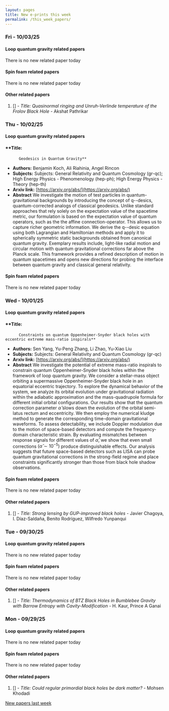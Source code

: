```yaml
---
layout: pages
title: New e-prints this week
permalink: /this_week_papers/
---
```




### Fri - 10/03/25

#### Loop quantum gravity related papers

There is no new related paper today 

#### Spin foam related papers

There is no new related paper today 



#### Other related papers

1. [[]](https://arxiv.org/abs/) - *Title:
          Quasinormal ringing and Unruh-Verlinde temperature of the Frolov Black Hole* - Akshat Pathrikar



### Thu - 10/02/25

#### Loop quantum gravity related papers

#### **Title:
          Geodesics in Quantum Gravity**
 - **Authors:** Benjamin Koch, Ali Riahinia, Angel Rincon
 - **Subjects:** Subjects:
General Relativity and Quantum Cosmology (gr-qc); High Energy Physics - Phenomenology (hep-ph); High Energy Physics - Theory (hep-th)
 - **Arxiv link:** [https://arxiv.org/abs/](https://arxiv.org/abs/)
 - **Abstract**
 We investigate the motion of test particles in quantum-gravitational backgrounds by introducing the concept of q--desics, quantum-corrected analogs of classical geodesics. Unlike standard approaches that rely solely on the expectation value of the spacetime metric, our formulation is based on the expectation value of quantum operators, such as the the affine connection-operator. This allows us to capture richer geometric information. We derive the q--desic equation using both Lagrangian and Hamiltonian methods and apply it to spherically symmetric static backgrounds obtained from canonical quantum gravity. Exemplary results include, light-like radial motion and circular motion with quantum gravitational corrections far above the Planck scale. This framework provides a refined description of motion in quantum spacetimes and opens new directions for probing the interface between quantum gravity and classical general relativity. 

#### Spin foam related papers

There is no new related paper today 

### Wed - 10/01/25

#### Loop quantum gravity related papers

#### **Title:
          Constraints on quantum Oppenheimer-Snyder black holes with eccentric extreme mass-ratio inspirals**
 - **Authors:** Sen Yang, Yu-Peng Zhang, Li Zhao, Yu-Xiao Liu
 - **Subjects:** Subjects:
General Relativity and Quantum Cosmology (gr-qc)
 - **Arxiv link:** [https://arxiv.org/abs/](https://arxiv.org/abs/)
 - **Abstract**
 We investigate the potential of extreme mass-ratio inspirals to constrain quantum Oppenheimer-Snyder black holes within the framework of loop quantum gravity. We consider a stellar-mass object orbiting a supermassive Oppenheimer-Snyder black hole in an equatorial eccentric trajectory. To explore the dynamical behavior of the system, we analyze its orbital evolution under gravitational radiation within the adiabatic approximation and the mass-quadrupole formula for different initial orbital configurations. Our results show that the quantum correction parameter $\hat{\alpha}$ slows down the evolution of the orbital semi-latus rectum and eccentricity. We then employ the numerical kludge method to generate the corresponding time-domain gravitational waveforms. To assess detectability, we include Doppler modulation due to the motion of space-based detectors and compute the frequency-domain characteristic strain. By evaluating mismatches between response signals for different values of $\hat{\alpha}$, we show that even small corrections $(\hat{\alpha} \sim 10^{-5})$ produce distinguishable effects. Our analysis suggests that future space-based detectors such as LISA can probe quantum gravitational corrections in the strong-field regime and place constraints significantly stronger than those from black hole shadow observations. 

#### Spin foam related papers

There is no new related paper today 



#### Other related papers

1. [[]](https://arxiv.org/abs/) - *Title:
          Strong lensing by GUP-improved black holes* - Javier Chagoya, I. Díaz-Saldaña, Benito Rodríguez, Wilfredo Yunpanqui



### Tue - 09/30/25

#### Loop quantum gravity related papers

There is no new related paper today 

#### Spin foam related papers

There is no new related paper today 



#### Other related papers

1. [[]](https://arxiv.org/abs/) - *Title:
          Thermodynamics of BTZ Black Holes in Bumblebee Gravity with Barrow Entropy with Cavity-Modification* - H. Kaur, Prince A Ganai



### Mon - 09/29/25

#### Loop quantum gravity related papers

There is no new related paper today 

#### Spin foam related papers

There is no new related paper today 



#### Other related papers

1. [[]](https://arxiv.org/abs/) - *Title:
          Could regular primordial black holes be dark matter?* - Mohsen Khodadi






[New papers last week]({{site.url}}/archived/weekly/pre-prints/2025/09/29/archived_weekly_papers.html)